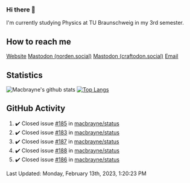 ### Hi there 👋
I'm currently studying Physics at TU Braunschweig in my 3rd semester.

## How to reach me
[Website](https://florentin-schleuss.de)
<a rel="me" href="https://norden.social/@florentin">Mastodon (norden.social)</a>
<a rel="me" href="https://craftodon.social/@frodolon">Mastodon (craftodon.social)</a>
[Email](mailto:hello@macbrayne.de)

## Statistics
![Macbrayne's github stats](https://github-readme-stats.vercel.app/api?username=macbrayne&count_private=true&show_icons=true&hide_rank=true&custom_title=macbrayne's%20GitHub%20Stats)
[![Top Langs](https://github-readme-stats.vercel.app/api/top-langs/?username=macbrayne&exclude_repo=liftron&layout=compact)](https://github.com/anuraghazra/github-readme-stats)
## GitHub Activity

<!--RECENT_ACTIVITY:start-->
1. ✔️ Closed issue [#185](https://github.com/macbrayne/status/issues/185) in [macbrayne/status](https://github.com/macbrayne/status)
2. ✔️ Closed issue [#183](https://github.com/macbrayne/status/issues/183) in [macbrayne/status](https://github.com/macbrayne/status)
3. ✔️ Closed issue [#187](https://github.com/macbrayne/status/issues/187) in [macbrayne/status](https://github.com/macbrayne/status)
4. ✔️ Closed issue [#188](https://github.com/macbrayne/status/issues/188) in [macbrayne/status](https://github.com/macbrayne/status)
5. ✔️ Closed issue [#186](https://github.com/macbrayne/status/issues/186) in [macbrayne/status](https://github.com/macbrayne/status)
<!--RECENT_ACTIVITY:end-->

<!--RECENT_ACTIVITY:last_update-->
Last Updated: Monday, February 13th, 2023, 1:20:23 PM
<!--RECENT_ACTIVITY:last_update_end-->


<!--
**macbrayne/macbrayne** is a ✨ _special_ ✨ repository because its `README.md` (this file) appears on your GitHub profile.

Here are some ideas to get you started:

- 🔭 I’m currently working on ...
- 🌱 I’m currently learning ...
- 👯 I’m looking to collaborate on ...
- 🤔 I’m looking for help with ...
- 💬 Ask me about ...
- 📫 How to reach me: ...
- 😄 Pronouns: ...
- ⚡ Fun fact: ...
-->
